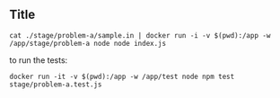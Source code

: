 ## Title

<!-- problem-start: id -->

```
cat ./stage/problem-a/sample.in | docker run -i -v $(pwd):/app -w /app/stage/problem-a node node index.js
```

to run the tests:

```
docker run -it -v $(pwd):/app -w /app/test node npm test stage/problem-a.test.js
```

<!-- problem-end: id -->
